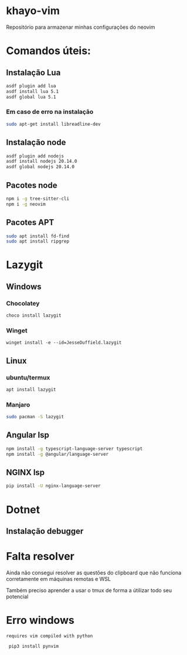 # khayo-vim
Repositório para armazenar minhas configurações do neovim


# Comandos úteis:

## Instalação Lua
```bash
asdf plugin add lua
asdf install lua 5.1
asdf global lua 5.1
```
### Em caso de erro na instalação
```bash
sudo apt-get install libreadline-dev
```

## Instalação node
```bash
asdf plugin add nodejs
asdf install nodejs 20.14.0
asdf global nodejs 20.14.0
```

## Pacotes node
```bash
npm i -g tree-sitter-cli
npm i -g neovim
```

## Pacotes APT
```bash
sudo apt install fd-find
sudo apt install ripgrep
```

# Lazygit
## Windows
### Chocolatey
```powershell
choco install lazygit
```
### Winget
```
winget install -e --id=JesseDuffield.lazygit
```
## Linux
### ubuntu/termux
```bash
apt install lazygit
```
### Manjaro
```bash
sudo pacman -S lazygit
```

## Angular lsp
```bash
npm install -g typescript-language-server typescript                           
npm install -g @angular/language-server                                        
```

## NGINX lsp
```bash
pip install -U nginx-language-server
```

# Dotnet
## Instalação debugger

# Falta resolver
Ainda não consegui resolver as questões do clipboard que não funciona corretamente
em máquinas remotas e WSL

Também preciso aprender a usar o tmux de forma a útilizar todo seu potencial

# Erro windows 
`requires vim compiled with python`

```bash
 pip3 install pynvim
```
